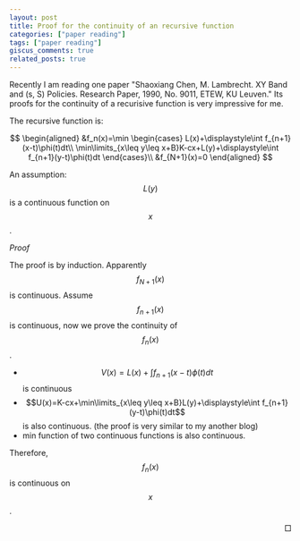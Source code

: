 ```yaml
---
layout: post
title: Proof for the continuity of an recursive function
categories: ["paper reading"]
tags: ["paper reading"]
giscus_comments: true
related_posts: true
---
```


Recently I am reading one paper "Shaoxiang Chen, M. Lambrecht. XY Band and (s, S) Policies. Research Paper, 1990, No. 9011, ETEW, KU Leuven." Its proofs for the continuity of a recurisive function is very impressive for me.

The recursive function is:

$$
\begin{aligned}
&f_n(x)=\min
\begin{cases}
L(x)+\displaystyle\int f_{n+1}(x-t)\phi(t)dt\\
\min\limits_{x\leq y\leq  x+B}K-cx+L(y)+\displaystyle\int f_{n+1}(y-t)\phi(t)dt
\end{cases}\\
&f_{N+1}(x)=0
\end{aligned}
$$

An assumption: $$L(y)$$ is a continuous function on $$x$$.

<i>Proof</i>

The proof is by induction. Apparently $$f_{N+1}(x)$$ is continuous. Assume $$f_{n+1}(x)$$ is continuous, now we prove the continuity of $$f_n(x)$$.

- $$V(x)=L(x)+\displaystyle\int f_{n+1}(x-t)\phi(t)dt$$ is continuous
- $$U(x)=K-cx+\min\limits_{x\leq y\leq  x+B}L(y)+\displaystyle\int f_{n+1}(y-t)\phi(t)dt$$ is also continuous. (the proof is very similar to my another blog)
- min function of two continuous functions is also continuous.

Therefore, $$f_n(x)$$ is continuous on $$x$$.

<p style="text-align: right">&#9633</p>
